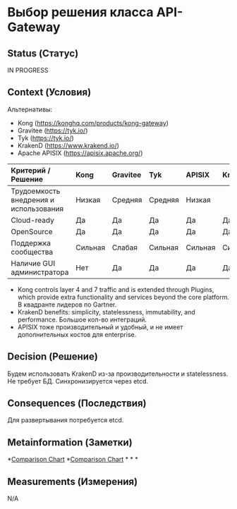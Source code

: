 # Выбор решения класса API-Gateway

## Status (Статус)
IN PROGRESS

## Context (Условия)
Альтернативы:
* Kong (https://konghq.com/products/kong-gateway)
* Gravitee (https://tyk.io/)
* Tyk (https://tyk.io/)
* KrakenD (https://www.krakend.io/)
* Apache APISIX (https://apisix.apache.org/)

| Критерий / Решение                     | Kong    | Gravitee | Tyk     | APISIX  | KrakenD |
|:---------------------------------------|:--------|:---------|:--------|:--------|:--------|
| Трудоемкость внедрения и использования | Низкая  | Средняя  | Средняя | Низкая  |         |
| Cloud-ready                            | Да      | Да       | Да      | Да      | Да      |
| OpenSource                             | Да      | Да       | Да      | Да      | Да      |
| Поддержка сообщества                   | Сильная | Слабая   | Сильная | Сильная | Сильная |
| Наличие GUI администратора             | Нет     | Да       | Да      | Да      | Да      |

- Kong controls layer 4 and 7 traffic and is extended through Plugins, which provide extra functionality and services beyond the core platform. В квадранте лидеров по Gartner. 
- KrakenD benefits: simplicity, statelessness, immutability, and performance. Большое кол-во интеграций.
- APISIX тоже производительный и удобный, и не имеет дополнительных костов для enterprise.

## Decision (Решение)
Будем использовать KrakenD из-за производительности и statelessness. Не требует БД. Синхронизируется через etcd. 

## Consequences (Последствия)
Для развертывания потребуется etcd.

## Metainformation (Заметки)
*[Comparison Chart](https://sourceforge.net/software/compare/Gravitee.io-vs-Kong-Konnect-vs-Tyk-vs-WSO2-API-Manager/)
*[Comparison Chart](https://sourceforge.net/software/compare/Apache-APISIX-vs-Gravitee.io-vs-KrakenD-vs-Tyk/)
*[](https://dev.to/apisix/how-to-choose-the-right-api-gateway-3f9i)
*[](https://habr.com/ru/articles/765944/)
*[](https://api7.ai/tyk-vs-kong)

## Measurements (Измерения)
N/A
